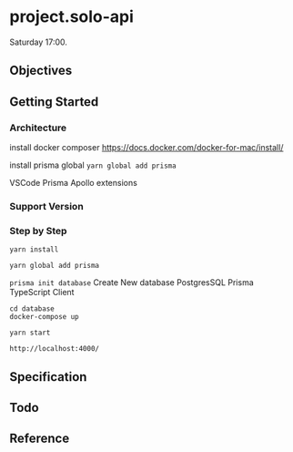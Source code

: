 # project.solo-api

Saturday 17:00.

## Objectives

## Getting Started

### Architecture

install docker composer
https://docs.docker.com/docker-for-mac/install/

install prisma global
`yarn global add prisma`

VSCode Prisma Apollo extensions

### Support Version

### Step by Step

`yarn install`

`yarn global add prisma`

`prisma init database`
Create New database
PostgresSQL
Prisma TypeScript Client

```
cd database
docker-compose up
```

`yarn start`

`http://localhost:4000/`

## Specification

## Todo

## Reference
